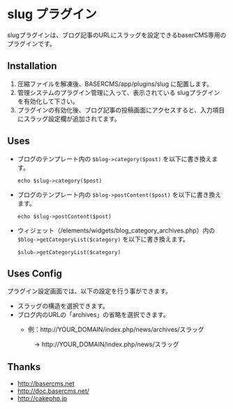 # slug プラグイン #
slugプラグインは、ブログ記事のURLにスラッグを設定できるbaserCMS専用のプラグインです。


## Installation ##

1. 圧縮ファイルを解凍後、BASERCMS/app/plugins/slug に配置します。
2. 管理システムのプラグイン管理に入って、表示されている slugプラグイン を有効化して下さい。
3. プラグインの有効化後、ブログ記事の投稿画面にアクセスすると、入力項目にスラッグ設定欄が追加されてます。


## Uses ##

* ブログのテンプレート内の `$blog->category($post)` を以下に書き換えます。  

	`echo $slug->category($post)`

* ブログのテンプレート内の `$blog->postContent($post)` を以下に書き換えます。  

	`echo $slug->postContent($post)`

* ウィジェット（/elements/widgets/blog_category_archives.php）内の `$blog->getCategoryList($category)` を以下に書き換えます。  

	`$slub->getCategoryList($category)`


## Uses Config ##

プラグイン設定画面では、以下の設定を行う事ができます。

* スラッグの構造を選択できます。
* ブログ内のURLの「archives」の省略を選択できます。
	* 例：http://YOUR_DOMAIN/index.php/news/archives/スラッグ  

		　→ http://YOUR_DOMAIN/index.php/news/スラッグ


## Thanks ##

- http://basercms.net
- http://doc.basercms.net/
- http://cakephp.jp
